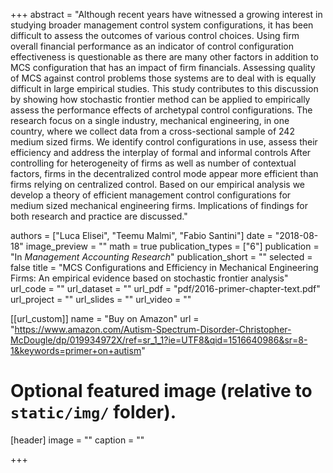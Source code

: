 +++
abstract = "Although recent years have witnessed a growing interest in studying broader management control system configurations, it has been difficult to assess the outcomes of various control choices. Using firm overall financial performance as an indicator of control configuration effectiveness is questionable as there are many other factors in addition to MCS configuration that has an impact of firm financials. Assessing quality of MCS against control problems those systems are to deal with is equally difficult in large empirical studies. This study contributes to this discussion by showing how stochastic frontier method can be applied to empirically assess the performance effects of archetypal control configurations. The research focus on a single industry, mechanical engineering, in one country, where we collect data from a cross-sectional sample of 242 medium sized firms. We identify control configurations in use, assess their efficiency and address the interplay of formal and informal controls After controlling for heterogeneity of firms as well as number of contextual factors, firms in the decentralized control mode appear more efficient than firms relying on centralized control. Based on our empirical analysis we develop a theory of efficient management control configurations for medium sized mechanical engineering firms. Implications of findings for both research and practice are discussed."

authors = ["Luca Elisei", "Teemu Malmi", "Fabio Santini"]
date = "2018-08-18"
image_preview = ""
math = true
publication_types = ["6"]
publication = "In *Management Accounting Research*"
publication_short = ""
selected = false
title = "MCS Configurations and Efficiency in Mechanical Engineering Firms: An empirical evidence based on stochastic frontier analysis"
url_code = ""
url_dataset = ""
url_pdf = "pdf/2016-primer-chapter-text.pdf"
url_project = ""
url_slides = ""
url_video = ""

[[url_custom]]
name = "Buy on Amazon"
url = "https://www.amazon.com/Autism-Spectrum-Disorder-Christopher-McDougle/dp/019934972X/ref=sr_1_1?ie=UTF8&qid=1516640986&sr=8-1&keywords=primer+on+autism"

# Optional featured image (relative to `static/img/` folder).
[header]
image = ""
caption = ""

+++
